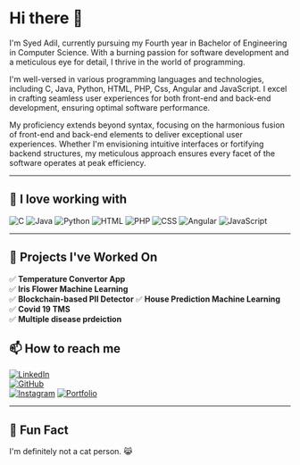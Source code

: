 # Hi there 👋  

I'm Syed Adil, currently pursuing my Fourth year in Bachelor of Engineering in Computer Science. With a burning passion for software development and a meticulous eye for detail, I thrive in the world of programming.

I'm well-versed in various programming languages and technologies, including C, Java, Python, HTML, PHP, Css, Angular and JavaScript. I excel in crafting seamless user experiences for both front-end and back-end development, ensuring optimal software performance.

My proficiency extends beyond syntax, focusing on the harmonious fusion of front-end and back-end elements to deliver exceptional user experiences. Whether I'm envisioning intuitive interfaces or fortifying backend structures, my meticulous approach ensures every facet of the software operates at peak efficiency.

---

## 🚀 I love working with  
![C](https://img.shields.io/badge/C-%2300599C.svg?style=for-the-badge&logo=c&logoColor=white) 
![Java](https://img.shields.io/badge/Java-%23ED8B00.svg?style=for-the-badge&logo=java&logoColor=white) 
![Python](https://img.shields.io/badge/Python-%233776AB.svg?style=for-the-badge&logo=python&logoColor=white) 
![HTML](https://img.shields.io/badge/HTML5-%23E34F26.svg?style=for-the-badge&logo=html5&logoColor=white) 
![PHP](https://img.shields.io/badge/PHP-%23777BB4.svg?style=for-the-badge&logo=php&logoColor=white) 
![CSS](https://img.shields.io/badge/CSS3-%231572B6.svg?style=for-the-badge&logo=css3&logoColor=white) 
![Angular](https://img.shields.io/badge/Angular-%23DD0031.svg?style=for-the-badge&logo=angular&logoColor=white) 
![JavaScript](https://img.shields.io/badge/JavaScript-%23F7DF1E.svg?style=for-the-badge&logo=javascript&logoColor=black)

---

## 🔭 Projects I've Worked On  
✅ **Temperature Convertor App**  
✅ **Iris Flower Machine Learning**  
✅ **Blockchain-based PII Detector**
✅ **House Prediction Machine Learning**  
✅ **Covid 19 TMS**  
✅ **Multiple disease prdeiction**


## 📫 How to reach me  
[![LinkedIn](https://img.shields.io/badge/LinkedIn-%230A66C2.svg?style=for-the-badge&logo=linkedin&logoColor=white)](https://linkedin.com/in/your-profile)  
[![GitHub](https://img.shields.io/badge/GitHub-%23121011.svg?style=for-the-badge&logo=github&logoColor=white)](https://github.com/SyedAdil)  
[![Instagram](https://img.shields.io/badge/Instagram-%23E4405F.svg?style=for-the-badge&logo=instagram&logoColor=white)](https://instagram.com/your-profile)
[![Portfolio](https://img.shields.io/badge/Portfolio-%23171717.svg?style=for-the-badge&logo=google-chrome&logoColor=white)](https://your-portfolio-link.com)

---

## 🎉 Fun Fact  
I'm definitely not a cat person. 😹
